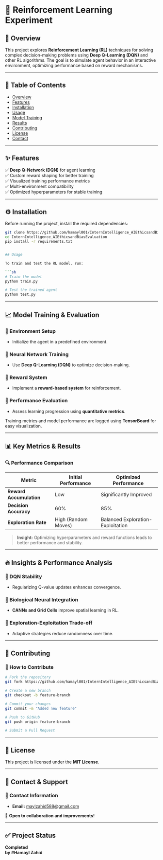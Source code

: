 # 🚀 Reinforcement Learning Experiment  

## 📖 Overview  
This project explores **Reinforcement Learning (RL)** techniques for solving complex decision-making problems using **Deep Q-Learning (DQN)** and other RL algorithms. The goal is to simulate agent behavior in an interactive environment, optimizing performance based on reward mechanisms.

---


## 📂 Table of Contents  
- [Overview](#-overview)  
- [Features](#-features)  
- [Installation](#-installation)  
- [Usage](#-usage)  
- [Model Training](#-model-training)  
- [Results](#-results)  
- [Contributing](#-contributing)  
- [License](#-license)  
- [Contact](#-contact)  

---


## ✨ Features  
✅ **Deep Q-Network (DQN)** for agent learning  
✅ Custom reward shaping for better training  
✅ Visualized training performance metrics  
✅ Multi-environment compatibility  
✅ Optimized hyperparameters for stable training  

---


## ⚙️ Installation  
Before running the project, install the required dependencies:  

```sh
git clone https://github.com/hamayl001/InternIntelligence_AIEthicsandBiasEvaluation.git
cd InternIntelligence_AIEthicsandBiasEvaluation
pip install -r requirements.txt


## Usage  

To train and test the RL model, run:

```sh
# Train the model
python train.py  

# Test the trained agent
python test.py
```

---

## 📈 Model Training & Evaluation

### 📡 Environment Setup
- Initialize the agent in a predefined environment.

### 🧠 Neural Network Training
- Use **Deep Q-Learning (DQN)** to optimize decision-making.

### 🎯 Reward System
- Implement a **reward-based system** for reinforcement.

### 📏 Performance Evaluation
- Assess learning progression using **quantitative metrics**.

Training metrics and model performance are logged using **TensorBoard** for easy visualization.

---

## 📊 Key Metrics & Results

### 🔍 Performance Comparison

| **Metric**                | **Initial Performance** | **Optimized Performance** |
|---------------------------|------------------------|--------------------------|
| **Reward Accumulation**   | Low                    | Significantly Improved   |
| **Decision Accuracy**     | 60%                    | 85%                      |
| **Exploration Rate**      | High (Random Moves)    | Balanced Exploration-Exploitation |

> **Insight:** Optimizing hyperparameters and reward functions leads to better performance and stability.

---

## 🔥 Insights & Performance Analysis

### 📌 DQN Stability
- Regularizing Q-value updates enhances convergence.

### 🧠 Biological Neural Integration
- **CANNs and Grid Cells** improve spatial learning in RL.

### 🔄 Exploration-Exploitation Trade-off
- Adaptive strategies reduce randomness over time.

---

## 🧩 Contributing

### 🔗 How to Contribute

```sh
# Fork the repository
git fork https://github.com/hamayl001/InternIntelligence_AIEthicsandBiasEvaluation.git

# Create a new branch
git checkout -b feature-branch

# Commit your changes
git commit -m "Added new feature"

# Push to GitHub
git push origin feature-branch

# Submit a Pull Request
```


---

## 📜 License

This project is licensed under the **MIT License**.

---

## 📩 Contact & Support

### 📧 Contact Information
- **Email:** [maylzahid588@gmail.com](mailto:maylzahid588@gmail.com)

🤝 **Open to collaboration and improvements!**

---

## ✅ Project Status
**Completed**  
**by #Hamayl Zahid**
